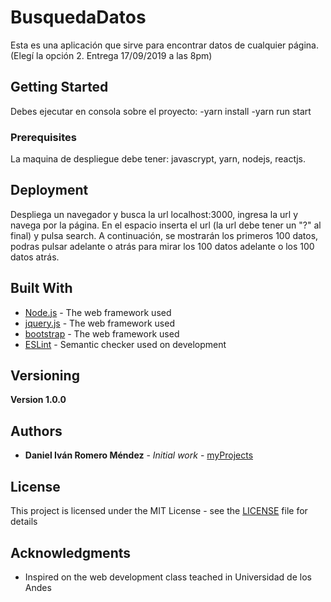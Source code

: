 # BusquedaDatos

Esta es una aplicación que sirve para encontrar datos de cualquier página. (Elegí la opción 2. Entrega 17/09/2019 a las 8pm)

## Getting Started

Debes ejecutar en consola sobre el proyecto:
  -yarn install
  -yarn run start

### Prerequisites

La maquina de despliegue debe tener: javascrypt, yarn, nodejs, reactjs.

## Deployment

Despliega un navegador y busca la url localhost:3000, ingresa la url y navega por la página.
En el espacio inserta el url (la url debe tener un "?" al final) y pulsa search. A continuación, se mostrarán los primeros 100 datos,
podras pulsar adelante o atrás para mirar los 100 datos adelante o los 100 datos atrás.

## Built With

* [Node.js](https://nodejs.org/en/) - The web framework used
* [jquery.js](https://jquery.com/) - The web framework used
* [bootstrap](https://getbootstrap.com/) - The web framework used
* [ESLint](https://eslint.org/) - Semantic checker used on development

## Versioning

**Version 1.0.0**

## Authors

* **Daniel Iván Romero Méndez** - *Initial work* - [myProjects](https://github.com/diromero1)

## License

This project is licensed under the MIT License - see the [LICENSE](LICENSE) file for details

## Acknowledgments

* Inspired on the web development class teached in Universidad de los Andes

